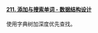 #### [211. 添加与搜索单词 - 数据结构设计](https://leetcode-cn.com/problems/design-add-and-search-words-data-structure/)

使用字典树加深度优先查找。